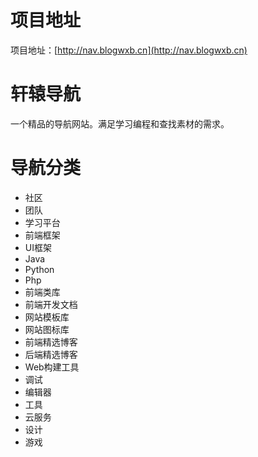 # 项目地址
项目地址：[http://nav.blogwxb.cn](http://nav.blogwxb.cn)

# 轩辕导航
一个精品的导航网站。满足学习编程和查找素材的需求。
# 导航分类
- 社区
- 团队
- 学习平台
- 前端框架
- UI框架
- Java
- Python
- Php
- 前端类库
- 前端开发文档
- 网站模板库
- 网站图标库
- 前端精选博客
- 后端精选博客
- Web构建工具
- 调试
- 编辑器
- 工具
- 云服务
- 设计
- 游戏
